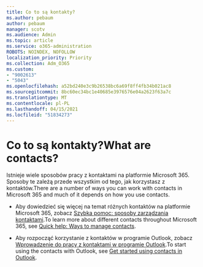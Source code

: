 ```yaml
---
title: Co to są kontakty?
ms.author: pebaum
author: pebaum
manager: scotv
ms.audience: Admin
ms.topic: article
ms.service: o365-administration
ROBOTS: NOINDEX, NOFOLLOW
localization_priority: Priority
ms.collection: Adm_O365
ms.custom:
- "9002613"
- "5043"
ms.openlocfilehash: a52bd240e3c9b26538bc6a69f8ff4fb34b021ac8
ms.sourcegitcommit: 8bc60ec34bc1e40685e3976576e04a2623f63a7c
ms.translationtype: MT
ms.contentlocale: pl-PL
ms.lasthandoff: 04/15/2021
ms.locfileid: "51834273"
---
```

# <a name="what-are-contacts"></a><span data-ttu-id="debfc-102">Co to są kontakty?</span><span class="sxs-lookup"><span data-stu-id="debfc-102">What are contacts?</span></span>

<span data-ttu-id="debfc-103">Istnieje wiele sposobów pracy z kontaktami na platformie Microsoft 365. Sposoby te zależą przede wszystkim od tego, jak korzystasz z kontaktów.</span><span class="sxs-lookup"><span data-stu-id="debfc-103">There are a number of ways you can work with contacts in Microsoft 365 and much of it depends on how you use contacts.</span></span>

- <span data-ttu-id="debfc-104">Aby dowiedzieć się więcej na temat różnych kontaktów na platformie Microsoft 365, zobacz [Szybka pomoc: sposoby zarządzania kontaktami](https://docs.microsoft.com/microsoft-365/admin/misc/ways-to-manage-contacts?view=o365-worldwide).</span><span class="sxs-lookup"><span data-stu-id="debfc-104">To learn more about different contacts throughout Microsoft 365, see [Quick help: Ways to manage contacts](https://docs.microsoft.com/microsoft-365/admin/misc/ways-to-manage-contacts?view=o365-worldwide).</span></span>

- <span data-ttu-id="debfc-105">Aby rozpocząć korzystanie z kontaktów w programie Outlook, zobacz [Wprowadzenie do pracy z kontaktami w programie Outlook](https://support.office.com/article/using-contacts-people-in-outlook-on-the-web-1e3438c7-26b2-420c-87de-3cea9d31b5cb?WT.mc_id=365AdminCSH&ui=en-US&rs=en-US&ad=US).</span><span class="sxs-lookup"><span data-stu-id="debfc-105">To start using the contacts with Outlook, see [Get started using contacts in Outlook](https://support.office.com/article/using-contacts-people-in-outlook-on-the-web-1e3438c7-26b2-420c-87de-3cea9d31b5cb?WT.mc_id=365AdminCSH&ui=en-US&rs=en-US&ad=US).</span></span>
